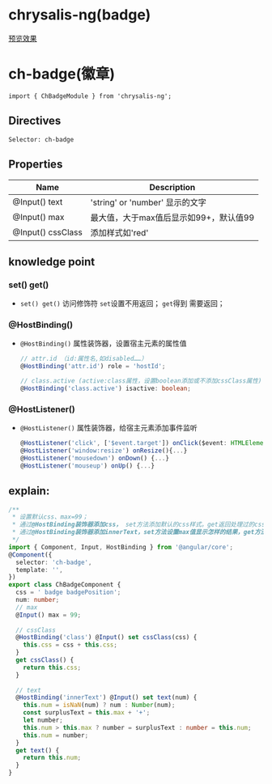 # chrysalis-ng(badge) 
[预览效果][1]

# ch-badge(徽章)
`import { ChBadgeModule } from 'chrysalis-ng';`
## Directives
`Selector: ch-badge`
## Properties
| Name | Description |
| ------ | ------ |
| @Input() text | 'string' or 'number' 显示的文字 |
| @Input() max | 最大值，大于max值后显示如99+，默认值99 |
| @Input() cssClass | 添加样式如'red' |

## knowledge point

### set() get()
- `set() get()` 访问修饰符 `set`设置不用返回； `get`得到 需要返回；

### @HostBinding()
- `@HostBinding()` 属性装饰器，设置宿主元素的属性值
    ```typescript
    // attr.id （id:属性名,如disabled……）
    @HostBinding('attr.id') role = 'hostId';
    
    // class.active (active:class属性，设置boolean添加或不添加cssClass属性)
    @HostBinding('class.active') isactive: boolean;
    
    ```
### @HostListener()
- `@HostListener()` 属性装饰器，给宿主元素添加事件监听

    ```typescript
    @HostListener('click', ['$event.target']) onClick($event: HTMLElement) {。。。}
    @HostListener('window:resize') onResize(){...}
    @HostListener('mousedown') onDown() {...}
    @HostListener('mouseup') onUp() {...}
    
    ```
 
## explain:
```typescript
/**
 * 设置默认css、max=99；
 * 通过@HostBinding装饰器添加css， set方法添加默认的css样式。get返回处理过的css
 * 通过@HostBinding装饰器添加innerText，set方法设置max值显示怎样的结果，get方法返回set后的num值。
 */
import { Component, Input, HostBinding } from '@angular/core';
@Component({
  selector: 'ch-badge',
  template: '',
})
export class ChBadgeComponent {
  css = ' badge badgePosition';
  num: number;
  // max
  @Input() max = 99;
  
  // cssClass
  @HostBinding('class') @Input() set cssClass(css) {
    this.css = css + this.css;
  }
  get cssClass() {
    return this.css;
  }
  
  // text
  @HostBinding('innerText') @Input() set text(num) {
    this.num = isNaN(num) ? num : Number(num);
    const surplusText = this.max + '+';
    let number;
    this.num > this.max ? number = surplusText : number = this.num;
    this.num = number;
  }
  get text() {
    return this.num;
  }
}
```


  [1]: https://zchanges.github.io/chrysalis-ng/#/component/Badge